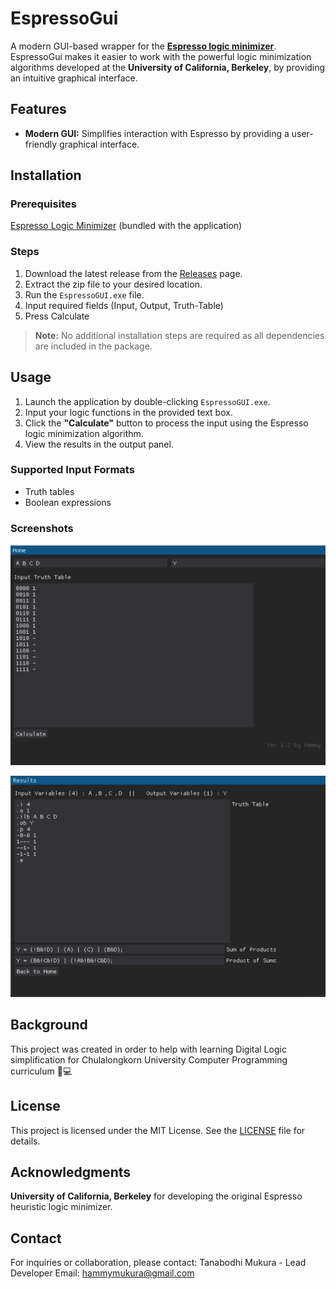 # EspressoGui
A modern GUI-based wrapper for the [**Espresso logic minimizer**](https://github.com/Gigantua/Espresso). EspressoGui makes it easier to work with the powerful logic minimization algorithms developed at the **University of California, Berkeley**, by providing an intuitive graphical interface.

## Features
- **Modern GUI:** Simplifies interaction with Espresso by providing a user-friendly graphical interface.

## Installation

### Prerequisites
[Espresso Logic Minimizer](https://embedded.eecs.berkeley.edu/pubs/downloads/espresso/index.htm) (bundled with the application)

### Steps
1. Download the latest release from the [Releases](https://github.com/ILFforever/EspressoGui/releases) page.
2. Extract the zip file to your desired location.
3. Run the `EspressoGUI.exe` file.
4. Input required fields (Input, Output, Truth-Table)
5. Press Calculate
> **Note:** No additional installation steps are required as all dependencies are included in the package.

## Usage
1. Launch the application by double-clicking `EspressoGUI.exe`.
2. Input your logic functions in the provided text box.
3. Click the **"Calculate"** button to process the input using the Espresso logic minimization algorithm.
4. View the results in the output panel.

### Supported Input Formats
- Truth tables
- Boolean expressions

### Screenshots

![alt text](https://github.com/ILFforever/EspressoGui/blob/main/image/input.png "Input-Page")

![alt text](https://github.com/ILFforever/EspressoGui/blob/main/image/output.png "Output-Page")

## Background 
This project was created in order to help with learning Digital Logic simplification for Chulalongkorn University Computer Programming curriculum 📖💻

## License

This project is licensed under the MIT License. See the [LICENSE](LICENSE) file for details.

## Acknowledgments

**University of California, Berkeley** for developing the original Espresso heuristic logic minimizer.

## Contact
For inquiries or collaboration, please contact: Tanabodhi Mukura - Lead Developer Email: hammymukura@gmail.com
